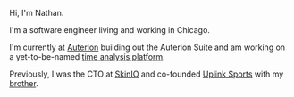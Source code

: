 Hi, I'm Nathan.

I'm a software engineer living and working in Chicago.

I'm currently at [Auterion][0] building out the Auterion Suite and am working on a
yet-to-be-named [time analysis platform][1].

Previously, I was the CTO at [SkinIO][2] and co-founded [Uplink Sports][3] with my [brother][4].

[0]: https://auterion.com
[1]: https://nathantornquist.com/projects/time/
[2]: https://skinio.com
[3]: https://apps.apple.com/us/app/uplink-sports/id1110791566
[4]: https://twitter.com/matttornquist
